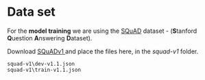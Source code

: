 # Data set
 For the **model training** we are using the  [SQuAD](https://rajpurkar.github.io/SQuAD-explorer/) dataset  - (**S**tanford **Q**uestion **A**nswering **D**ataset).
 
Download [SQuADv1 ](https://www.kaggle.com/stanfordu/stanford-question-answering-dataset) and place the files here, in the *squad-v1* folder. 
 
	squad-v1\dev-v1.1.json
	squad-v1\train-v1.1.json
	
